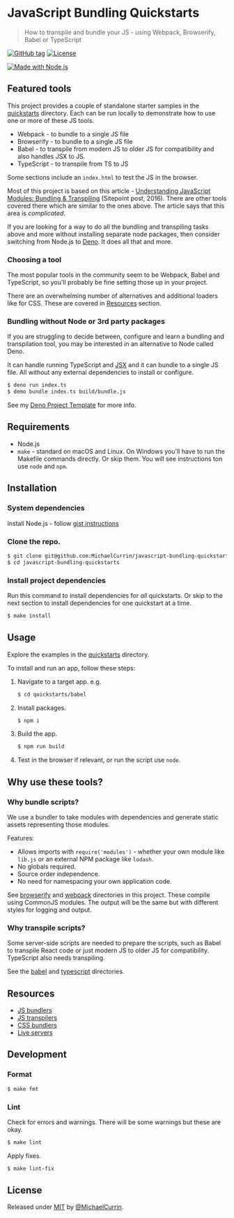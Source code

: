 # JavaScript Bundling Quickstarts
> How to transpile and bundle your JS - using Webpack, Browserify, Babel or TypeScript

[![GitHub tag](https://img.shields.io/github/tag/MichaelCurrin/javascript-bundling-quickstarts?include_prereleases=&sort=semver)](https://github.com/MichaelCurrin/javascript-bundling-quickstarts/releases/)
[![License](https://img.shields.io/badge/License-MIT-blue)](#license)

[![Made with Node.js](https://img.shields.io/badge/Node.js->=12-blue?logo=node.js&logoColor=white)](https://nodejs.org)


## Featured tools

This project provides a couple of standalone starter samples in the [quickstarts](/quickstarts/) directory. Each can be run locally to demonstrate how to use one or more of these JS tools.

- Webpack - to bundle to a single JS file
- Browserify - to bundle to a single JS file
- Babel - to transpile from modern JS to older JS for compatibility and also handles JSX to JS.
- TypeScript - to transpile from TS to JS

Some sections include an `index.html` to test the JS in the browser.

Most of this project is based on this article - [Understanding JavaScript Modules: Bundling & Transpiling](https://www.sitepoint.com/javascript-modules-bundling-transpiling/) (Sitepoint post, 2016). There are other tools covered there which are similar to the ones above. The article says that this area is _complicated_.

If you are looking for a way to do all the bundling and transpiling tasks above and more without installing separate node packages, then consider switching from Node.js to [Deno](https://github.com/MichaelCurrin/dev-cheatsheets/tree/master/cheatsheets/javascript/deno/). It does all that and more.

### Choosing a tool

The most popular tools in the community seem to be Webpack, Babel and TypeScript, so you'll probably be fine setting those up in your project.

There are an overwhelming number of alternatives and additional loaders like for CSS. These are covered in [Resources](#resources) section.

### Bundling without Node or 3rd party packages

If you are struggling to decide between, configure and learn a bundling and transpilation tool, you may be interested in an alternative to Node called Deno.

It can handle running TypeScript and [JSX](https://github.com/denoland/deno/pull/3038) and it can bundle to a single JS file. All without any external dependencies to install or configure.

```sh
$ deno run index.ts
$ demo bundle index.ts build/bundle.js
```

See my [Deno Project Template](https://github.com/MichaelCurrin/deno-project-template) for more info.


## Requirements

- Node.js
- `make` - standard on macOS and Linux. On Windows you'll have to run the Makefile commands directly. Or skip them. You will see instructions ton use `node` and `npm`.

## Installation

### System dependencies

Install Node.js - follow [gist instructions](https://gist.github.com/MichaelCurrin/aa1fc56419a355972b96bce23f3bccba)

### Clone the repo.

```sh
$ git clone git@github.com:MichaelCurrin/javascript-bundling-quickstarts.git
$ cd javascript-bundling-quickstarts
```

### Install project dependencies

Run this command to install dependencies for _all_ quickstarts. Or skip to the next section to install dependencies for one quickstart at a time.

```sh
$ make install
```


## Usage

Explore the examples in the [quickstarts](/quickstarts/) directory.

To install and run an app, follow these steps:

1. Navigate to a target app. e.g.
    ```sh
    $ cd quickstarts/babel
    ```
2. Install packages.
    ```sh
    $ npm i
    ```
3. Build the app.
    ```sh
    $ npm run build
    ```
4. Test in the browser if relevant, or run the script use `node`.


## Why use these tools?

### Why bundle scripts?

We use a bundler to take modules with dependencies and generate static assets representing those modules.

Features:

- Allows imports with `require('modules')` - whether your own module like `lib.js` or an external NPM package like `lodash`.
- No globals required.
- Source order independence.
- No need for namespacing your own application code.

See [browserify](/quickstarts/browserify/) and [webpack](/quickstarts/webpack/) directories in this project. These compile using CommonJS modules. The output will be the same but with different styles for logging and output.

### Why transpile scripts?

Some server-side scripts are needed to prepare the scripts, such as Babel to transpile React code or just modern JS to older JS for compatibility. TypeScript also needs transpiling.

See the [babel](/quickstarts/babel/) and [typescript](/quickstarts/typescript) directories.


## Resources

- [JS bundlers](https://michaelcurrin.github.io/dev-resources/resources/javascript/bundlers.html)
- [JS transpilers](https://michaelcurrin.github.io/dev-resources/resources/javascript/transpilers.html)
- [CSS bundlers](https://michaelcurrin.github.io/dev-resources/resources/javascript/css-loaders.html)
- [Live servers](https://gist.github.com/MichaelCurrin/1a6116a4e0918c8468dc7e1a701a5f95)


## Development

### Format

```sh
$ make fmt
```


### Lint

Check for errors and warnings. There will be some warnings but these are okay.

```sh
$ make lint
```

Apply fixes.

```sh
$ make lint-fix
```


## License

Released under [MIT](/LICENSE) by [@MichaelCurrin](https://github.com/MichaelCurrin).

